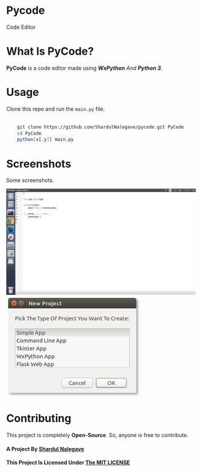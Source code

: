
# Pycode
Code Editor


# What Is PyCode?
**PyCode** is a code editor made using ***WxPython** And **Python 3***.


# Usage
Clone this repo and run the `main.py` file.

````bash

    git clone https://github.com/ShardulNalegave/pycode.git PyCode
    cd PyCode
    python[x[.y]] main.py

````


# Screenshots
Some screenshots.

<img src="./img/main.png">
<img src="./img/new.png">


# Contributing
This project is completely **Open-Source**. So, anyone is free to contribute.


#### A Project By [Shardul Nalegave](https://shardul.netlify.com)
#### This Project Is Licensed Under [The MIT LICENSE](./LICENSE)
